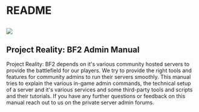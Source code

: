 # README

## ![](.gitbook/assets/pr_v1_logo.png)

## **Project Reality: BF2 Admin Manual**

Project Reality: BF2 depends on it's various community hosted servers to provide the battlefield for our players. We try to provide the right tools and features for community admins to run their servers smoothly. This manual tries to explain the various in-game admin commands, the technical setup of a server and it's various services and some third-party tools and scripts and their tutorials. If you have any further questions or feedback on this manual reach out to us on the private server admin forums. 


